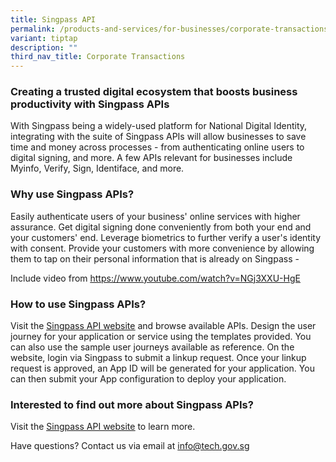 ```yaml
---
title: Singpass API
permalink: /products-and-services/for-businesses/corporate-transactions/singpass-api/
variant: tiptap
description: ""
third_nav_title: Corporate Transactions
---
```

<h3><strong>Creating a trusted digital ecosystem that boosts business productivity with Singpass APIs</strong></h3>
<p>With Singpass being a widely-used platform for National Digital Identity,
integrating with the suite of Singpass APIs will allow businesses to save
time and money across processes - from authenticating online users to digital
signing, and more. A few APIs relevant for businesses include Myinfo, Verify,
Sign, Identiface, and more.</p>
<h3><strong>Why use Singpass APIs?</strong></h3>
<p>Easily authenticate users of your business' online services with higher
assurance. Get digital signing done conveniently from both your end and
your customers' end. Leverage biometrics to further verify a user's identity
with consent. Provide your customers with more convenience by allowing
them to tap on their personal information that is already on Singpass -</p>
<p>Include video from <a href="https://www.youtube.com/watch?v=NGj3XXU-HgE" rel="noopener noreferrer nofollow" target="_blank"><u>https://www.youtube.com/watch?v=NGj3XXU-HgE</u></a>
</p>
<h3><strong>How to use Singpass APIs?</strong></h3>
<p>Visit the <a href="https://api.singpass.gov.sg/" class="waffle-rich-text-link" rel="noopener noreferrer nofollow" target="_blank"><u>Singpass API website</u></a> and
browse available APIs. Design the user journey for your application or
service using the templates provided. You can also use the sample user
journeys available as reference. On the website, login via Singpass to
submit a linkup request. Once your linkup request is approved, an App ID
will be generated for your application. You can then submit your App configuration
to deploy your application.</p>
<h3><strong>Interested to find out more about Singpass APIs?</strong> </h3>
<p>Visit the <a href="https://api.singpass.gov.sg/" class="waffle-rich-text-link" rel="noopener noreferrer nofollow" target="_blank"><u>Singpass API website</u></a> to learn
more.</p>
<p>Have questions? Contact us via email at <a href="https://www.youtube.com/watch?v=NGj3XXU-HgE" rel="noopener noreferrer nofollow" target="_blank">info@tech.gov.sg</a> 
<br>
</p>